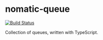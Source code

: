 # nomatic-queue
[![Build Status](http://drone.bdfoster.com/api/badges/bdfoster/nomatic-queue/status.svg)](http://drone.bdfoster.com/bdfoster/nomatic-queue)

Collection of queues, written with TypeScript.